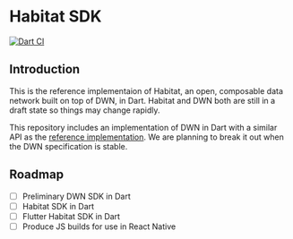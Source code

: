 
# Habitat SDK

[![Dart CI](https://github.com/heacare/habitat-sdk-dart/actions/workflows/dart.yml/badge.svg)](https://github.com/heacare/habitat-sdk-dart/actions/workflows/dart.yml)

## Introduction

This is the reference implementaion of Habitat, an open, composable data network built on top of DWN, in Dart. Habitat and DWN both are still in a draft state so things may change rapidly.

This repository includes an implementation of DWN in Dart with a similar API as the [reference implementation](https://github.com/TBD54566975/dwn-sdk-js). We are planning to break it out when the DWN specification is stable.

## Roadmap

- [ ] Preliminary DWN SDK in Dart
- [ ] Habitat SDK in Dart
- [ ] Flutter Habitat SDK in Dart
- [ ] Produce JS builds for use in React Native
